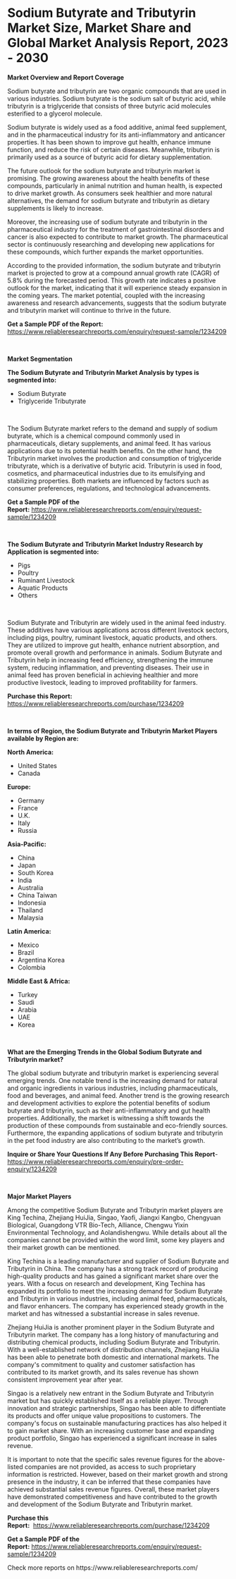 <p><h1>Sodium Butyrate and Tributyrin Market Size, Market Share and Global Market Analysis Report, 2023 - 2030</h1></p><p><strong>Market Overview and Report Coverage</strong></p>
<p><p>Sodium butyrate and tributyrin are two organic compounds that are used in various industries. Sodium butyrate is the sodium salt of butyric acid, while tributyrin is a triglyceride that consists of three butyric acid molecules esterified to a glycerol molecule.</p><p>Sodium butyrate is widely used as a food additive, animal feed supplement, and in the pharmaceutical industry for its anti-inflammatory and anticancer properties. It has been shown to improve gut health, enhance immune function, and reduce the risk of certain diseases. Meanwhile, tributyrin is primarily used as a source of butyric acid for dietary supplementation.</p><p>The future outlook for the sodium butyrate and tributyrin market is promising. The growing awareness about the health benefits of these compounds, particularly in animal nutrition and human health, is expected to drive market growth. As consumers seek healthier and more natural alternatives, the demand for sodium butyrate and tributyrin as dietary supplements is likely to increase.</p><p>Moreover, the increasing use of sodium butyrate and tributyrin in the pharmaceutical industry for the treatment of gastrointestinal disorders and cancer is also expected to contribute to market growth. The pharmaceutical sector is continuously researching and developing new applications for these compounds, which further expands the market opportunities.</p><p>According to the provided information, the sodium butyrate and tributyrin market is projected to grow at a compound annual growth rate (CAGR) of 5.8% during the forecasted period. This growth rate indicates a positive outlook for the market, indicating that it will experience steady expansion in the coming years. The market potential, coupled with the increasing awareness and research advancements, suggests that the sodium butyrate and tributyrin market will continue to thrive in the future.</p></p>
<p><strong>Get a Sample PDF of the Report:</strong> <a href="https://www.reliableresearchreports.com/enquiry/request-sample/1234209">https://www.reliableresearchreports.com/enquiry/request-sample/1234209</a></p>
<p>&nbsp;</p>
<p><strong>Market Segmentation</strong></p>
<p><strong>The Sodium Butyrate and Tributyrin Market Analysis by types is segmented into:</strong></p>
<p><ul><li>Sodium Butyrate</li><li>Triglyceride Tributyrate</li></ul></p>
<p>&nbsp;</p>
<p><p>The Sodium Butyrate market refers to the demand and supply of sodium butyrate, which is a chemical compound commonly used in pharmaceuticals, dietary supplements, and animal feed. It has various applications due to its potential health benefits. On the other hand, the Tributyrin market involves the production and consumption of triglyceride tributyrate, which is a derivative of butyric acid. Tributyrin is used in food, cosmetics, and pharmaceutical industries due to its emulsifying and stabilizing properties. Both markets are influenced by factors such as consumer preferences, regulations, and technological advancements.</p></p>
<p><strong>Get a Sample PDF of the Report:</strong>&nbsp;<a href="https://www.reliableresearchreports.com/enquiry/request-sample/1234209">https://www.reliableresearchreports.com/enquiry/request-sample/1234209</a></p>
<p>&nbsp;</p>
<p><strong>The Sodium Butyrate and Tributyrin Market Industry Research by Application is segmented into:</strong></p>
<p><ul><li>Pigs</li><li>Poultry</li><li>Ruminant Livestock</li><li>Aquatic Products</li><li>Others</li></ul></p>
<p>&nbsp;</p>
<p><p>Sodium Butyrate and Tributyrin are widely used in the animal feed industry. These additives have various applications across different livestock sectors, including pigs, poultry, ruminant livestock, aquatic products, and others. They are utilized to improve gut health, enhance nutrient absorption, and promote overall growth and performance in animals. Sodium Butyrate and Tributyrin help in increasing feed efficiency, strengthening the immune system, reducing inflammation, and preventing diseases. Their use in animal feed has proven beneficial in achieving healthier and more productive livestock, leading to improved profitability for farmers.</p></p>
<p><strong>Purchase this Report:</strong>&nbsp; <a href="https://www.reliableresearchreports.com/purchase/1234209">https://www.reliableresearchreports.com/purchase/1234209</a></p>
<p>&nbsp;</p>
<p><strong>In terms of Region, the Sodium Butyrate and Tributyrin Market Players available by Region are:</strong></p>
<p>
    <p> <strong> North America: </strong>
        <ul>
            <li>United States</li>
            <li>Canada</li>
        </ul>
        </p> 
    <p> <strong> Europe: </strong>
        <ul>
            <li>Germany</li>
            <li>France</li>
            <li>U.K.</li>
            <li>Italy</li>
            <li>Russia</li>
        </ul>
        </p> 
    <p> <strong> Asia-Pacific: </strong>
        <ul>
            <li>China</li>
            <li>Japan</li>
            <li>South Korea</li>
            <li>India</li>
            <li>Australia</li>
            <li>China Taiwan</li>
            <li>Indonesia</li>
            <li>Thailand</li>
            <li>Malaysia</li>
        </ul>
        </p> 
    <p> <strong> Latin America: </strong>
        <ul>
            <li>Mexico</li>
            <li>Brazil</li>
            <li>Argentina Korea</li>
            <li>Colombia</li>
        </ul>
        </p> 
    <p> <strong> Middle East & Africa: </strong>
        <ul>
            <li>Turkey</li>
            <li>Saudi</li>
            <li>Arabia</li>
            <li>UAE</li>
            <li>Korea</li>
        </ul>
    </p>
    </p>
<p>&nbsp;</p>
<p><strong>What are the Emerging Trends in the Global Sodium Butyrate and Tributyrin market?</strong></p>
<p><p>The global sodium butyrate and tributyrin market is experiencing several emerging trends. One notable trend is the increasing demand for natural and organic ingredients in various industries, including pharmaceuticals, food and beverages, and animal feed. Another trend is the growing research and development activities to explore the potential benefits of sodium butyrate and tributyrin, such as their anti-inflammatory and gut health properties. Additionally, the market is witnessing a shift towards the production of these compounds from sustainable and eco-friendly sources. Furthermore, the expanding applications of sodium butyrate and tributyrin in the pet food industry are also contributing to the market’s growth.</p></p>
<p><strong>Inquire or Share Your Questions If Any Before Purchasing This Report</strong>- <a href="https://www.reliableresearchreports.com/enquiry/pre-order-enquiry/1234209">https://www.reliableresearchreports.com/enquiry/pre-order-enquiry/1234209</a></p>
<p>&nbsp;</p>
<p><strong>Major Market Players</strong></p>
<p><p>Among the competitive Sodium Butyrate and Tributyrin market players are King Techina, Zhejiang HuiJia, Singao, Yaofi, Jiangxi Kangbo, Chengyuan Biological, Guangdong VTR Bio-Tech, Alliance, Chengwu Yixin Environmental Technology, and Aolandishengwu. While details about all the companies cannot be provided within the word limit, some key players and their market growth can be mentioned.</p><p>King Techina is a leading manufacturer and supplier of Sodium Butyrate and Tributyrin in China. The company has a strong track record of producing high-quality products and has gained a significant market share over the years. With a focus on research and development, King Techina has expanded its portfolio to meet the increasing demand for Sodium Butyrate and Tributyrin in various industries, including animal feed, pharmaceuticals, and flavor enhancers. The company has experienced steady growth in the market and has witnessed a substantial increase in sales revenue.</p><p>Zhejiang HuiJia is another prominent player in the Sodium Butyrate and Tributyrin market. The company has a long history of manufacturing and distributing chemical products, including Sodium Butyrate and Tributyrin. With a well-established network of distribution channels, Zhejiang HuiJia has been able to penetrate both domestic and international markets. The company's commitment to quality and customer satisfaction has contributed to its market growth, and its sales revenue has shown consistent improvement year after year.</p><p>Singao is a relatively new entrant in the Sodium Butyrate and Tributyrin market but has quickly established itself as a reliable player. Through innovation and strategic partnerships, Singao has been able to differentiate its products and offer unique value propositions to customers. The company's focus on sustainable manufacturing practices has also helped it to gain market share. With an increasing customer base and expanding product portfolio, Singao has experienced a significant increase in sales revenue.</p><p>It is important to note that the specific sales revenue figures for the above-listed companies are not provided, as access to such proprietary information is restricted. However, based on their market growth and strong presence in the industry, it can be inferred that these companies have achieved substantial sales revenue figures. Overall, these market players have demonstrated competitiveness and have contributed to the growth and development of the Sodium Butyrate and Tributyrin market.</p></p>
<p><strong>Purchase this Report:</strong>&nbsp;&nbsp;<a href="https://www.reliableresearchreports.com/purchase/1234209">https://www.reliableresearchreports.com/purchase/1234209</a></p>
<p></p>
<p><strong>Get a Sample PDF of the Report:</strong>&nbsp;<a href="https://www.reliableresearchreports.com/enquiry/request-sample/1234209">https://www.reliableresearchreports.com/enquiry/request-sample/1234209</a></p>
<p>Check more reports on https://www.reliableresearchreports.com/</p>